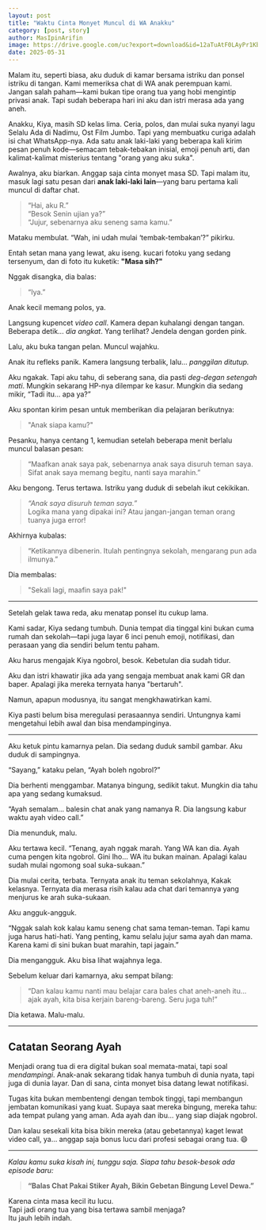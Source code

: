 ```yaml
---
layout: post
title: "Waktu Cinta Monyet Muncul di WA Anakku"
category: [post, story] 
author: MasIpinArifin
image: https://drive.google.com/uc?export=download&id=12aTuAtF0LAyPr1KbwvHTq32C4D6sLPiJ
date: 2025-05-31
---
```


Malam itu, seperti biasa, aku duduk di kamar bersama istriku dan ponsel istriku di tangan. Kami memeriksa chat di WA anak perempuan kami. Jangan salah paham—kami bukan tipe orang tua yang hobi mengintip privasi anak. Tapi sudah beberapa hari ini aku dan istri merasa ada yang aneh.

Anakku, Kiya, masih SD kelas lima. Ceria, polos, dan mulai suka nyanyi lagu Selalu Ada di Nadimu, Ost Film Jumbo. Tapi yang membuatku curiga adalah isi chat WhatsApp-nya. Ada satu anak laki-laki yang beberapa kali kirim pesan penuh kode—semacam tebak-tebakan inisial, emoji penuh arti, dan kalimat-kalimat misterius tentang "orang yang aku suka".

Awalnya, aku biarkan. Anggap saja cinta monyet masa SD. Tapi malam itu, masuk lagi satu pesan dari **anak laki-laki lain**—yang baru pertama kali muncul di daftar chat.

> “Hai, aku R.”  
> “Besok Senin ujian ya?”  
> “Jujur, sebenarnya aku seneng sama kamu.”

Mataku membulat. “Wah, ini udah mulai ‘tembak-tembakan’?” pikirku.

Entah setan mana yang lewat, aku iseng. kucari fotoku yang sedang tersenyum, dan di foto itu kuketik: **"Masa sih?"**

Nggak disangka, dia balas:

> “Iya.”

Anak kecil memang polos, ya.

Langsung kupencet *video call*. Kamera depan kuhalangi dengan tangan. Beberapa detik... *dia angkat*. Yang terlihat? Jendela dengan gorden pink.

Lalu, aku buka tangan pelan. Muncul wajahku.

Anak itu refleks panik. Kamera langsung terbalik, lalu... *panggilan ditutup.*

Aku ngakak. Tapi aku tahu, di seberang sana, dia pasti *deg-degan setengah mati*. Mungkin sekarang HP-nya dilempar ke kasur. Mungkin dia sedang mikir, “Tadi itu... apa ya?”

Aku spontan kirim pesan untuk memberikan dia pelajaran berikutnya:

> "Anak siapa kamu?"

Pesanku, hanya centang 1, kemudian setelah beberapa menit berlalu muncul balasan pesan:

> “Maafkan anak saya pak, sebenarnya anak saya disuruh teman saya. Sifat anak saya memang begitu, nanti saya marahin.”

Aku bengong. Terus tertawa. Istriku yang duduk di sebelah ikut cekikikan.

> *“Anak saya disuruh teman saya.”*  
> Logika mana yang dipakai ini? Atau jangan-jangan teman orang tuanya juga error!

Akhirnya kubalas:

> “Ketikannya dibenerin. Itulah pentingnya sekolah, mengarang pun ada ilmunya.”

Dia membalas:
> "Sekali lagi, maafin saya pak!"
---

Setelah gelak tawa reda, aku menatap ponsel itu cukup lama.

Kami sadar, Kiya sedang tumbuh. Dunia tempat dia tinggal kini bukan cuma rumah dan sekolah—tapi juga layar 6 inci penuh emoji, notifikasi, dan perasaan yang dia sendiri belum tentu paham.

Aku harus mengajak Kiya ngobrol, besok. Kebetulan dia sudah tidur.

Aku dan istri khawatir jika ada yang sengaja membuat anak kami GR dan baper. Apalagi jika mereka ternyata hanya "bertaruh". 

Namun, apapun modusnya, itu sangat mengkhawatirkan kami.

Kiya pasti belum bisa meregulasi perasaannya sendiri. Untungnya kami mengetahui lebih awal dan bisa mendampinginya.

***

Aku ketuk pintu kamarnya pelan. Dia sedang duduk sambil gambar. Aku duduk di sampingnya.

“Sayang,” kataku pelan, “Ayah boleh ngobrol?”

Dia berhenti menggambar. Matanya bingung, sedikit takut. Mungkin dia tahu apa yang sedang kumaksud.

“Ayah semalam... balesin chat anak yang namanya R. Dia langsung kabur waktu ayah video call.”

Dia menunduk, malu.

Aku tertawa kecil. “Tenang, ayah nggak marah. Yang WA kan dia. Ayah cuma pengen kita ngobrol. Gini lho... WA itu bukan mainan. Apalagi kalau sudah mulai ngomong soal suka-sukaan.”

Dia mulai cerita, terbata. Ternyata anak itu teman sekolahnya, Kakak kelasnya. Ternyata dia merasa risih kalau ada chat dari temannya yang menjurus ke arah suka-sukaan.

Aku angguk-angguk.

“Nggak salah kok kalau kamu seneng chat sama teman-teman. Tapi kamu juga harus hati-hati. Yang penting, kamu selalu jujur sama ayah dan mama. Karena kami di sini bukan buat marahin, tapi jagain.”

Dia mengangguk. Aku bisa lihat wajahnya lega.

Sebelum keluar dari kamarnya, aku sempat bilang:

> “Dan kalau kamu nanti mau belajar cara bales chat aneh-aneh itu... ajak ayah, kita bisa kerjain bareng-bareng. Seru juga tuh!”

Dia ketawa. Malu-malu.

---

## Catatan Seorang Ayah

Menjadi orang tua di era digital bukan soal memata-matai, tapi soal *mendampingi*. Anak-anak sekarang tidak hanya tumbuh di dunia nyata, tapi juga di dunia layar. Dan di sana, cinta monyet bisa datang lewat notifikasi.

Tugas kita bukan membentengi dengan tembok tinggi, tapi membangun jembatan komunikasi yang kuat. Supaya saat mereka bingung, mereka tahu: ada tempat pulang yang aman. Ada ayah dan ibu... yang siap diajak ngobrol.

Dan kalau sesekali kita bisa bikin mereka (atau gebetannya) kaget lewat video call, ya… anggap saja bonus lucu dari profesi sebagai orang tua. 😄

---

*Kalau kamu suka kisah ini, tunggu saja. Siapa tahu besok-besok ada episode baru:*

> **“Balas Chat Pakai Stiker Ayah, Bikin Gebetan Bingung Level Dewa.”**

Karena cinta masa kecil itu lucu.  
Tapi jadi orang tua yang bisa tertawa sambil menjaga?  
Itu jauh lebih indah.